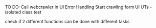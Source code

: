 TO DO:
Call webcrawler in UI
Error Handling
Start crawling form UI
UTs - isolated class test

check if 2 different functions can be done with different tasks